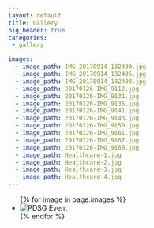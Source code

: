 ```yaml
---
layout: default
title: Gallery
big_header: true
categories:
 - gallery

images:
  - image_path: IMG_20170914_182400.jpg
  - image_path: IMG_20170914_182405.jpg
  - image_path: IMG_20170914_182408.jpg
  - image_path: 20170126-IMG_9112.jpg
  - image_path: 20170126-IMG_9131.jpg
  - image_path: 20170126-IMG_9135.jpg
  - image_path: 20170126-IMG_9141.jpg
  - image_path: 20170126-IMG_9143.jpg
  - image_path: 20170126-IMG_9150.jpg
  - image_path: 20170126-IMG_9161.jpg
  - image_path: 20170126-IMG_9167.jpg
  - image_path: 20170126-IMG_9168.jpg
  - image_path: Healthcare-1.jpg
  - image_path: Healthcare-2.jpg
  - image_path: Healthcare-3.jpg
  - image_path: Healthcare-4.jpg
---
```


<ul id="lightSlider">
  {% for image in page.images %}
    <li><img size="50%" src="{{ image.image_path }}" alt="PDSG Event"/></li>
  {% endfor %}
</ul>
<script type="text/javascript">
    $(document).ready(function() {
      $("#lightSlider").lightSlider(); 
    });
</script>

